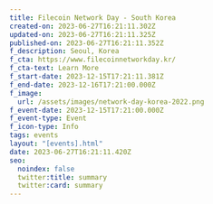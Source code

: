 ```yaml
---
title: Filecoin Network Day - South Korea
created-on: 2023-06-27T16:21:11.302Z
updated-on: 2023-06-27T16:21:11.325Z
published-on: 2023-06-27T16:21:11.352Z
f_description: Seoul, Korea
f_cta: https://www.filecoinnetworkday.kr/
f_cta-text: Learn More
f_start-date: 2023-12-15T17:21:11.381Z
f_end-date: 2023-12-16T17:21:00.000Z
f_image:
  url: /assets/images/network-day-korea-2022.png
f_event-date: 2023-12-15T17:21:00.000Z
f_event-type: Event
f_icon-type: Info
tags: events
layout: "[events].html"
date: 2023-06-27T16:21:11.420Z
seo:
  noindex: false
  twitter:title: summary
  twitter:card: summary
---
```

